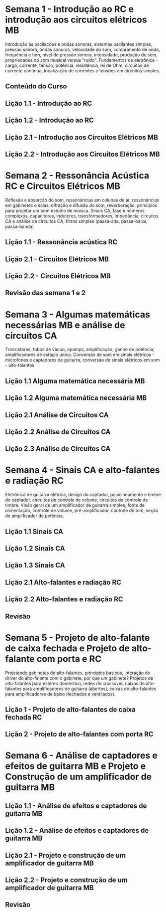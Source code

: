 
# Semana 1 - Introdução ao RC e introdução aos circuitos elétricos MB

Introdução às oscilações e ondas sonoras, sistemas oscilantes simples, pressão sonora, ondas sonoras, velocidade do som, comprimento de onda, frequência e tom, nível de pressão sonora, intensidade, produção de som, propriedades do som musical versus "ruído". Fundamentos de eletrônica - carga, corrente, tensão, potência, resistência, lei de Ohm, circuitos de corrente contínua, localização de correntes e tensões em circuitos simples.

## Conteúdo do Curso

## Lição 1.1 - Introdução ao RC

## Lição 1.2 - Introdução ao RC

## Lição 2.1 - Introdução aos Circuitos Elétricos MB

## Lição 2.2 - Introdução aos Circuitos Elétricos MB


# Semana 2 - Ressonância Acústica RC e Circuitos Elétricos MB

Reflexão e absorção do som, ressonâncias em colunas de ar, ressonâncias em gabinetes e salas, difração e difusão do som, reverberação, princípios para projetar um bom estúdio de música. Sinais CA, fase e números complexos, capacitores, indutores, transformadores, impedância, circuitos CA e análise de circuitos CA, filtros simples (passa-alta, passa-baixa, passa-banda)

## Lição 1.1 - Ressonância acústica RC

## Lição 2.1 - Circuitos Elétricos MB

## Lição 2.2 - Circuitos Elétricos MB

## Revisão das semana 1 e 2

# Semana 3 - Algumas matemáticas necessárias MB  e análise de circuitos CA

Transistores, tubos de vácuo, opamps, amplificação, ganho de potência, amplificadores de estágio único. Conversão de som em sinais elétricos - microfones e captadores de guitarra, conversão de sinais elétricos em som - alto-falantes

## Lição 1.1 Alguma matemática necessária MB

## Lição 1.2 Alguma matemática necessária MB

## Lição 2.1 Análise de Circuitos CA

## Lição 2.2 Análise de Circuitos CA

## Lição 2.3 Análise de Circuitos CA


# Semana 4 - Sinais CA e alto-falantes e radiação RC

Eletrônica de guitarra elétrica, design do captador, posicionamento e timbre do captador, circuitos de controle de volume, circuitos de controle de timbre. Visão geral de um amplificador de guitarra simples, fonte de alimentação, controle de volume, pré-amplificador, controle de tom, seção de amplificador de potência.

## Lição 1.1 Sinais CA

## Lição 1.2 Sinais CA

## Lição 1.3 Sinais CA

## Lição 2.1 Alto-falantes e radiação RC

## Lição 2.2 Alto-falantes e radiação RC

## Revisão

# Semana 5 - Projeto de alto-falante de caixa fechada e Projeto de alto-falante com porta e RC

Projetando gabinetes de alto-falantes, princípios básicos, interação do driver do alto-falante com o gabinete, por que um gabinete? Projetos de alto-falantes para estéreo doméstico, redes de crossover, caixas de alto-falantes para amplificadores de guitarra (abertos), caixas de alto-falantes para amplificadores de baixo (fechados e ventilados).

## Lição 1 - Projeto de alto-falantes de caixa fechada RC


## Lição 2 - Projeto de alto-falantes com porta RC


# Semana 6 - Análise de captadores e efeitos de guitarra MB e Projeto e Construção de um amplificador de guitarra MB


## Lição 1.1 - Análise de efeitos e captadores de guitarra MB


## Lição 1.2 - Análise de efeitos e captadores de guitarra MB


## Lição 2.1 - Projeto e construção de um amplificador de guitarra MB


## Lição 2.2 - Projeto e construção de um amplificador de guitarra MB

## Revisão


